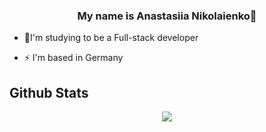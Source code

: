 ### <div align="center">My name is Anastasiia Nikolaienko🌝
</div>  
  

- 🌱I'm studying to be a Full-stack developer  
   
  

- ⚡ I'm based in Germany 


## Github Stats  
<div align="center"><img src="https://github-readme-stats.vercel.app/api?username=rishavanand&show_icons=true&count_private=true&hide_border=true" align="center" /></div>
<br />
